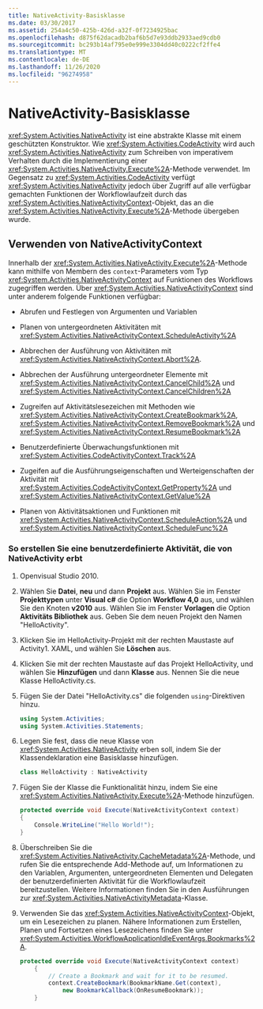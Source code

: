 ```yaml
---
title: NativeActivity-Basisklasse
ms.date: 03/30/2017
ms.assetid: 254a4c50-425b-426d-a32f-0f7234925bac
ms.openlocfilehash: d875f62dacadb2baf6b5d7e93ddb2933aed9cdb0
ms.sourcegitcommit: bc293b14af795e0e999e3304dd40c0222cf2ffe4
ms.translationtype: MT
ms.contentlocale: de-DE
ms.lasthandoff: 11/26/2020
ms.locfileid: "96274958"
---
```

# <a name="nativeactivity-base-class"></a>NativeActivity-Basisklasse

<xref:System.Activities.NativeActivity> ist eine abstrakte Klasse mit einem geschützten Konstruktor. Wie <xref:System.Activities.CodeActivity> wird auch <xref:System.Activities.NativeActivity> zum Schreiben von imperativem Verhalten durch die Implementierung einer <xref:System.Activities.NativeActivity.Execute%2A>-Methode verwendet. Im Gegensatz zu <xref:System.Activities.CodeActivity> verfügt <xref:System.Activities.NativeActivity> jedoch über Zugriff auf alle verfügbar gemachten Funktionen der Workflowlaufzeit durch das <xref:System.Activities.NativeActivityContext>-Objekt, das an die <xref:System.Activities.NativeActivity.Execute%2A>-Methode übergeben wurde.

## <a name="using-nativeactivitycontext"></a>Verwenden von NativeActivityContext

 Innerhalb der <xref:System.Activities.NativeActivity.Execute%2A>-Methode kann mithilfe von Membern des `context`-Parameters vom Typ <xref:System.Activities.NativeActivityContext> auf Funktionen des Workflows zugegriffen werden. Über <xref:System.Activities.NativeActivityContext> sind unter anderem folgende Funktionen verfügbar:

- Abrufen und Festlegen von Argumenten und Variablen

- Planen von untergeordneten Aktivitäten mit <xref:System.Activities.NativeActivityContext.ScheduleActivity%2A>

- Abbrechen der Ausführung von Aktivitäten mit <xref:System.Activities.NativeActivityContext.Abort%2A>.

- Abbrechen der Ausführung untergeordneter Elemente mit <xref:System.Activities.NativeActivityContext.CancelChild%2A> und <xref:System.Activities.NativeActivityContext.CancelChildren%2A>

- Zugreifen auf Aktivitätslesezeichen mit Methoden wie <xref:System.Activities.NativeActivityContext.CreateBookmark%2A>, <xref:System.Activities.NativeActivityContext.RemoveBookmark%2A> und <xref:System.Activities.NativeActivityContext.ResumeBookmark%2A>

- Benutzerdefinierte Überwachungsfunktionen mit <xref:System.Activities.CodeActivityContext.Track%2A>

- Zugeifen auf die Ausführungseigenschaften und Werteigenschaften der Aktivität mit <xref:System.Activities.CodeActivityContext.GetProperty%2A> und <xref:System.Activities.NativeActivityContext.GetValue%2A>

- Planen von Aktivitätsaktionen und Funktionen mit <xref:System.Activities.NativeActivityContext.ScheduleAction%2A> und <xref:System.Activities.NativeActivityContext.ScheduleFunc%2A>

### <a name="to-create-a-custom-activity-that-inherits-from-nativeactivity"></a>So erstellen Sie eine benutzerdefinierte Aktivität, die von NativeActivity erbt

1. Openvisual Studio 2010.

2. Wählen Sie **Datei**, **neu** und dann **Projekt** aus. Wählen Sie im Fenster **Projekttypen** unter **Visual c#** die Option **Workflow 4,0** aus, und wählen Sie den Knoten **v2010** aus. Wählen Sie im Fenster **Vorlagen** die Option **Aktivitäts Bibliothek** aus. Geben Sie dem neuen Projekt den Namen "HelloActivity".

3. Klicken Sie im HelloActivity-Projekt mit der rechten Maustaste auf Activity1. XAML, und wählen Sie **Löschen** aus.

4. Klicken Sie mit der rechten Maustaste auf das Projekt HelloActivity, und wählen Sie **Hinzufügen** und dann **Klasse** aus. Nennen Sie die neue Klasse HelloActivity.cs.

5. Fügen Sie der Datei "HelloActivity.cs" die folgenden `using`-Direktiven hinzu.

    ```csharp
    using System.Activities;
    using System.Activities.Statements;
    ```

6. Legen Sie fest, dass die neue Klasse von <xref:System.Activities.NativeActivity> erben soll, indem Sie der Klassendeklaration eine Basisklasse hinzufügen.

    ```csharp
    class HelloActivity : NativeActivity
    ```

7. Fügen Sie der Klasse die Funktionalität hinzu, indem Sie eine <xref:System.Activities.NativeActivity.Execute%2A>-Methode hinzufügen.

    ```csharp
    protected override void Execute(NativeActivityContext context)
    {
        Console.WriteLine("Hello World!");
    }
    ```

8. Überschreiben Sie die <xref:System.Activities.NativeActivity.CacheMetadata%2A>-Methode, und rufen Sie die entsprechende Add-Methode auf, um Informationen zu den Variablen, Argumenten, untergeordneten Elementen und Delegaten der benutzerdefinierten Aktivität für die Workflowlaufzeit bereitzustellen. Weitere Informationen finden Sie in den Ausführungen zur <xref:System.Activities.NativeActivityMetadata>-Klasse.

9. Verwenden Sie das <xref:System.Activities.NativeActivityContext>-Objekt, um ein Lesezeichen zu planen. Nähere Informationen zum Erstellen, Planen und Fortsetzen eines Lesezeichens finden Sie unter <xref:System.Activities.WorkflowApplicationIdleEventArgs.Bookmarks%2A>.

    ```csharp
    protected override void Execute(NativeActivityContext context)
        {
            // Create a Bookmark and wait for it to be resumed.
            context.CreateBookmark(BookmarkName.Get(context),
                new BookmarkCallback(OnResumeBookmark));
        }
    ```
